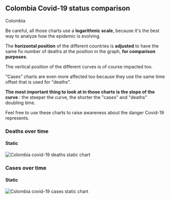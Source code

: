 ## Colombia Covid-19 status comparison 

Colombia



Be careful, all those charts use a **logarithmic scale**, because it's the best way to analyze how the epidemic is evolving.
 
The **horizontal position** of the different countries is **adjusted** to have the same fix number of deaths at the position in the graph, **for comparison purposes**.

The vertical position of the different curves is of course impacted too.

"Cases" charts are even more affected too because they use the same time offset that is used for "deaths".

**The most important thing to look at in those charts is the slope of the curve** : the steeper the curve, the shorter the "cases" and "deaths" doubling time.

Feel free to use these charts to raise awareness about the danger Covid-19 represents. 


 
### Deaths over time
 
#### Static
![Colombia covid-19 deaths static chart](https://raw.githubusercontent.com/madlag/coronavirus_study/master/notebooks/graphs/2020-03-25/countries/Colombia/2020-03-25_Colombia_deaths.png "Colombia covid-19 deaths static chart")   

 
### Cases over time
 
#### Static
![Colombia covid-19 cases static chart](https://raw.githubusercontent.com/madlag/coronavirus_study/master/notebooks/graphs/2020-03-25/countries/Colombia/2020-03-25_Colombia_cases.png "Colombia covid-19 cases static chart")   

